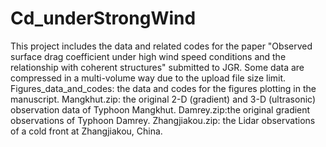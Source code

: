 # Cd_underStrongWind
This project includes the data and related codes for the paper "Observed surface drag coefficient under high wind speed conditions and the relationship with coherent structures" submitted to JGR.
Some data are compressed in a multi-volume way due to the upload file size limit.
Figures_data_and_codes: the data and codes for the figures plotting in the manuscript.
Mangkhut.zip: the original 2-D (gradient) and 3-D (ultrasonic) observation data of Typhoon Mangkhut.
Damrey.zip:the original gradient observations of Typhoon Damrey.
Zhangjiakou.zip: the Lidar observations of a cold front at Zhangjiakou, China.
